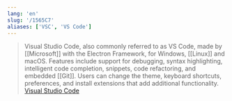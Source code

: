```yaml
---
lang: 'en'
slug: '/1565C7'
aliases: ['VSC', 'VS Code']
---
```


> Visual Studio Code, also commonly referred to as VS Code, made by [[Microsoft]] with the Electron Framework, for Windows, [[Linux]] and macOS. Features include support for debugging, syntax highlighting, intelligent code completion, snippets, code refactoring, and embedded [[Git]]. Users can change the theme, keyboard shortcuts, preferences, and install extensions that add additional functionality. [Visual Studio Code](https://en.wikipedia.org/wiki/Visual_Studio_Code)

